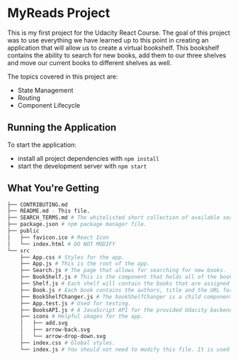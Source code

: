 # MyReads Project

This is my first project for the Udacity React Course. The goal of this project was to use everything we have learned up to this point in creating an application
that will allow us to create a virtual bookshelf. This bookshelf contains the ability to search for new books, add them to our three shelves and move our current books to
different shelves as well.

The topics covered in this project are:
* State Management
* Routing
* Component Lifecycle

## Running the Application

To start the application:

* install all project dependencies with `npm install`
* start the development server with `npm start`

## What You're Getting
```bash
├── CONTRIBUTING.md
├── README.md - This file.
├── SEARCH_TERMS.md # The whitelisted short collection of available search terms to use with the app.
├── package.json # npm package manager file.
├── public
│   ├── favicon.ico # React Icon
│   └── index.html # DO NOT MODIFY
└── src
    ├── App.css # Styles for the app.
    ├── App.js # This is the root of the app.
    ├── Search.js # The page that allows for searching for new books.
    ├── BookShelf.js # This is the component that holds all of the books
    ├── Shelf.js # Each shelf will contain the books that are assigned to it
    ├── Book.js # Each book contains the authors, title and the URL for the thumbnail
    ├── BookShelfChanger.js # The bookShelfChanger is a child component of each book. Giving it the ability to change shelves.
    ├── App.test.js # Used for testing.
    ├── BooksAPI.js # A JavaScript API for the provided Udacity backend. Instructions for the methods are below.
    ├── icons # Helpful images for the app.
    │   ├── add.svg
    │   ├── arrow-back.svg
    │   └── arrow-drop-down.svg
    ├── index.css # Global styles.
    └── index.js # You should not need to modify this file. It is used for DOM rendering only.
```
